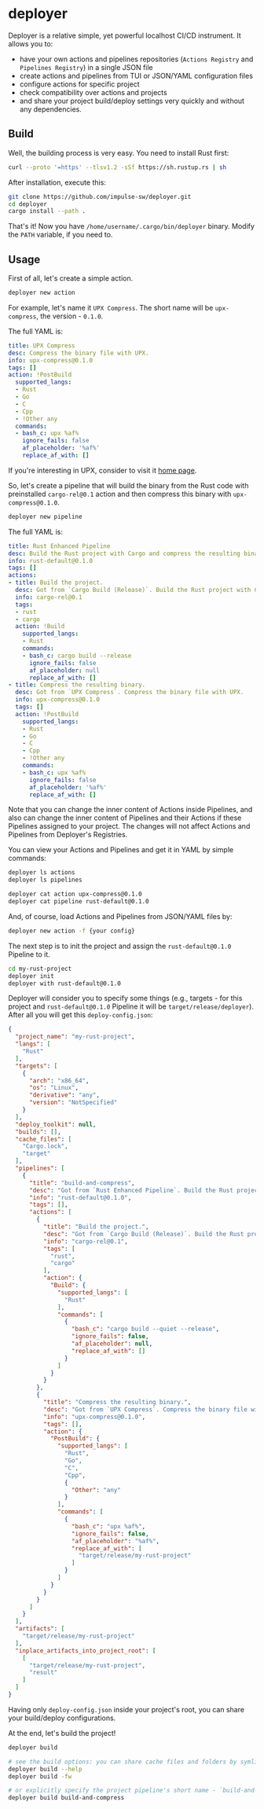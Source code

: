 # deployer

Deployer is a relative simple, yet powerful localhost CI/CD instrument. It allows you to:

- have your own actions and pipelines repositories (`Actions Registry` and `Pipelines Registry`) in a single JSON file
- create actions and pipelines from TUI or JSON/YAML configuration files
- configure actions for specific project
- check compatibility over actions and projects
- and share your project build/deploy settings very quickly and without any dependencies.

## Build

Well, the building process is very easy. You need to install Rust first:

```bash
curl --proto '=https' --tlsv1.2 -sSf https://sh.rustup.rs | sh
```

After installation, execute this:

```bash
git clone https://github.com/impulse-sw/deployer.git
cd deployer
cargo install --path .
```

That's it! Now you have `/home/username/.cargo/bin/deployer` binary. Modify the `PATH` variable, if you need to.

## Usage

First of all, let's create a simple action.

```bash
deployer new action
```

For example, let's name it `UPX Compress`. The short name will be `upx-compress`, the version - `0.1.0`.

The full YAML is:

```yaml
title: UPX Compress
desc: Compress the binary file with UPX.
info: upx-compress@0.1.0
tags: []
action: !PostBuild
  supported_langs:
  - Rust
  - Go
  - C
  - Cpp
  - !Other any
  commands:
  - bash_c: upx %af%
    ignore_fails: false
    af_placeholder: '%af%'
    replace_af_with: []
```

If you're interesting in UPX, consider to visit it [home page](https://upx.github.io/).

So, let's create a pipeline that will build the binary from the Rust code with preinstalled `cargo-rel@0.1` action and then compress this binary with `upx-compress@0.1.0`.

```bash
deployer new pipeline
```

The full YAML is:

```yaml
title: Rust Enhanced Pipeline
desc: Build the Rust project with Cargo and compress the resulting binary.
info: rust-default@0.1.0
tags: []
actions:
- title: Build the project.
  desc: Got from `Cargo Build (Release)`. Build the Rust project with Cargo default settings in release mode
  info: cargo-rel@0.1
  tags:
  - rust
  - cargo
  action: !Build
    supported_langs:
    - Rust
    commands:
    - bash_c: cargo build --release
      ignore_fails: false
      af_placeholder: null
      replace_af_with: []
- title: Compress the resulting binary.
  desc: Got from `UPX Compress`. Compress the binary file with UPX.
  info: upx-compress@0.1.0
  tags: []
  action: !PostBuild
    supported_langs:
    - Rust
    - Go
    - C
    - Cpp
    - !Other any
    commands:
    - bash_c: upx %af%
      ignore_fails: false
      af_placeholder: '%af%'
      replace_af_with: []
```

Note that you can change the inner content of Actions inside Pipelines, and also can change the inner content of Pipelines and their Actions if these Pipelines assigned to your project. The changes will not affect Actions and Pipelines from Deployer's Registries.

You can view your Actions and Pipelines and get it in YAML by simple commands:

```bash
deployer ls actions
deployer ls pipelines

deployer cat action upx-compress@0.1.0
deployer cat pipeline rust-default@0.1.0
```

And, of course, load Actions and Pipelines from JSON/YAML files by:

```bash
deployer new action -f {your config}
```

The next step is to init the project and assign the `rust-default@0.1.0` Pipeline to it.

```bash
cd my-rust-project
deployer init
deployer with rust-default@0.1.0
```

Deployer will consider you to specify some things (e.g., targets - for this project and `rust-default@0.1.0` Pipeline it will be `target/release/deployer`). After all you will get this `deploy-config.json`:

```json
{
  "project_name": "my-rust-project",
  "langs": [
    "Rust"
  ],
  "targets": [
    {
      "arch": "x86_64",
      "os": "Linux",
      "derivative": "any",
      "version": "NotSpecified"
    }
  ],
  "deploy_toolkit": null,
  "builds": [],
  "cache_files": [
    "Cargo.lock",
    "target"
  ],
  "pipelines": [
    {
      "title": "build-and-compress",
      "desc": "Got from `Rust Enhanced Pipeline`. Build the Rust project with Cargo.",
      "info": "rust-default@0.1.0",
      "tags": [],
      "actions": [
        {
          "title": "Build the project.",
          "desc": "Got from `Cargo Build (Release)`. Build the Rust project with Cargo default settings in release mode",
          "info": "cargo-rel@0.1",
          "tags": [
            "rust",
            "cargo"
          ],
          "action": {
            "Build": {
              "supported_langs": [
                "Rust"
              ],
              "commands": [
                {
                  "bash_c": "cargo build --quiet --release",
                  "ignore_fails": false,
                  "af_placeholder": null,
                  "replace_af_with": []
                }
              ]
            }
          }
        },
        {
          "title": "Compress the resulting binary.",
          "desc": "Got from `UPX Compress`. Compress the binary file with UPX.",
          "info": "upx-compress@0.1.0",
          "tags": [],
          "action": {
            "PostBuild": {
              "supported_langs": [
                "Rust",
                "Go",
                "C",
                "Cpp",
                {
                  "Other": "any"
                }
              ],
              "commands": [
                {
                  "bash_c": "upx %af%",
                  "ignore_fails": false,
                  "af_placeholder": "%af%",
                  "replace_af_with": [
                    "target/release/my-rust-project"
                  ]
                }
              ]
            }
          }
        }
      ]
    }
  ],
  "artifacts": [
    "target/release/my-rust-project"
  ],
  "inplace_artifacts_into_project_root": [
    [
      "target/release/my-rust-project",
      "result"
    ]
  ]
}
```

Having only `deploy-config.json` inside your project's root, you can share your build/deploy configurations.

At the end, let's build the project!

```bash
deployer build

# see the build options: you can share cache files and folders by symlinking or copying
deployer build --help
deployer build -fw

# or explicitly specify the project pipeline's short name - `build-and-compress`
deployer build build-and-compress
```
